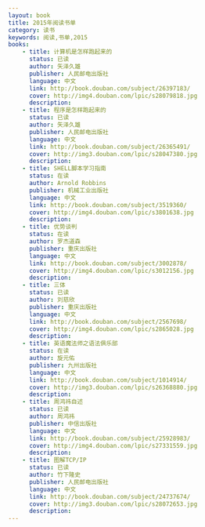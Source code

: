 ```yaml
---
layout: book
title: 2015年阅读书单
category: 读书
keywords: 阅读,书单,2015
books: 
    - title: 计算机是怎样跑起来的
      status: 已读
      author: 矢泽久雄
      publisher: 人民邮电出版社
      language: 中文
      link: http://book.douban.com/subject/26397183/
      cover: http://img4.douban.com/lpic/s28079818.jpg
      description:
    - title: 程序是怎样跑起来的
      status: 已读
      author: 矢泽久雄 
      publisher: 人民邮电出版社
      language: 中文
      link: http://book.douban.com/subject/26365491/ 
      cover: http://img3.douban.com/lpic/s28047380.jpg
      description: 
    - title: SHELL脚本学习指南
      status: 在读
      author: Arnold Robbins
      publisher: 机械工业出版社
      language: 中文
      link: http://book.douban.com/subject/3519360/
      cover: http://img4.douban.com/lpic/s3801638.jpg
      description: 
    - title: 优势谈判
      status: 在读
      author: 罗杰道森
      publisher: 重庆出版社
      language: 中文
      link: http://book.douban.com/subject/3002878/
      cover: http://img4.douban.com/lpic/s3012156.jpg
      description: 
    - title: 三体
      status: 已读
      author: 刘慈欣
      publisher: 重庆出版社
      language: 中文
      link: http://book.douban.com/subject/2567698/
      cover: http://img4.douban.com/lpic/s2865028.jpg
      description: 
    - title: 英语魔法师之语法俱乐部
      status: 在读
      author: 旋元佑 
      publisher: 九州出版社
      language: 中文
      link: http://book.douban.com/subject/1014914/ 
      cover: http://img3.douban.com/lpic/s26368880.jpg
      description: 
    - title: 周鸿祎自述
      status: 已读
      author: 周鸿祎
      publisher: 中信出版社
      language: 中文
      link: http://book.douban.com/subject/25928983/
      cover: http://img4.douban.com/lpic/s27331559.jpg
      description: 
    - title: 图解TCP/IP
      status: 已读
      author: 竹下隆史
      publisher: 人民邮电出版社
      language: 中文
      link: http://book.douban.com/subject/24737674/ 
      cover: http://img3.douban.com/lpic/s28072653.jpg
      description: 
---
```

